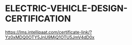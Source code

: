 # ELECTRIC-VEHICLE-DESIGN-CERTIFICATION
 https://lms.intellipaat.com/certificate-link/?Yz0xMDQ0OTY5JnU9MjQ1OTU5JmV4dD0x
